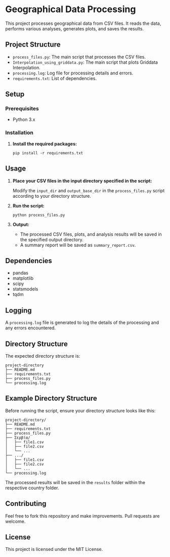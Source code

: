 # Geographical Data Processing

This project processes geographical data from CSV files. It reads the data, performs various analyses, generates plots, and saves the results.

## Project Structure

- `process_files.py`: The main script that processes the CSV files.
- `Interpolation_using_griddata.py`: The main script that plots Griddata Interpolation.
- `processing.log`: Log file for processing details and errors.
- `requirements.txt`: List of dependencies.




## Setup

### Prerequisites

- Python 3.x

### Installation


1. **Install the required packages:**

   ```
   pip install -r requirements.txt
   ```

## Usage

1. **Place your CSV files in the input directory specified in the script:**

   Modify the `input_dir` and `output_base_dir` in the `process_files.py` script according to your directory structure.

2. **Run the script:**

   ```
   python process_files.py
   ```

3. **Output:**

   - The processed CSV files, plots, and analysis results will be saved in the specified output directory.
   - A summary report will be saved as `summary_report.csv`.

## Dependencies

- pandas
- matplotlib
- scipy
- statsmodels
- tqdm

## Logging

A `processing.log` file is generated to log the details of the processing and any errors encountered.

## Directory Structure

The expected directory structure is:

```
project-directory
├── README.md
├── requirements.txt
├── process_files.py
└── processing.log
```

## Example Directory Structure

Before running the script, ensure your directory structure looks like this:

```
project-directory/
├── README.md
├── requirements.txt
├── process_files.py
├── Σερβία/
│   ├── file1.csv
│   ├── file2.csv
│   └── ...
├── .../
│   ├── file1.csv
│   ├── file2.csv
│   └── ...
└── processing.log
```

The processed results will be saved in the `results` folder within the respective country folder.

## Contributing

Feel free to fork this repository and make improvements. Pull requests are welcome.

## License

This project is licensed under the MIT License.
